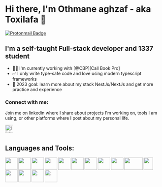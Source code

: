 # Hi there, I'm Othmane aghzaf - aka Toxilafa 👋

[![Protonmail Badge](https://img.shields.io/badge/ProtonMail-8B89CC?style=for-the-badge&logo=protonmail&logoColor=white)](mailto:othmane.aghzaf@gmail.com)

## I'm a self-taught Full-stack developer and 1337 student

- 👨‍💻 I'm currently working with [@CBP][Call Book Pro]
- ✅ I only write type-safe code and love using modern typescript frameworks
- 🥅 2023 goal: learn more about my stack NestJs/NextJs and get more practice and experience

### Connect with me:

Join me on linkedin where I share about projects I'm working on, tools I am using, or other platforms where I post about my personal life.

[<img align="left" width="26px"
alt="linkedin" src="https://img.icons8.com/ios-filled/50/000000/linkedin.png"/>][linkedin]
<br />
<br />

<h2>Languages and Tools:</h2>

[<img width="40px" align="left" src="https://cdn.jsdelivr.net/gh/devicons/devicon/icons/typescript/typescript-original.svg" />][typescript]

[<img width="40px" align="left" src="https://cdn.jsdelivr.net/gh/devicons/devicon/icons/javascript/javascript-original.svg" />][javascript]

[<img width="40px" align="left" src="https://cdn.jsdelivr.net/gh/devicons/devicon/icons/html5/html5-original-wordmark.svg" />][html]

[<img width="40px" align="left" src="https://cdn.jsdelivr.net/gh/devicons/devicon/icons/css3/css3-original-wordmark.svg" />][css]

[<img width="40px" align="left" src="https://cdn.jsdelivr.net/gh/devicons/devicon/icons/nodejs/nodejs-original-wordmark.svg" />][nodejs]

[<img width="40px" align="left" src="https://cdn.jsdelivr.net/gh/devicons/devicon/icons/react/react-original.svg" />][reactjs]

[<img width="40px" align="left" src="https://cdn.jsdelivr.net/gh/devicons/devicon/icons/nextjs/nextjs-original-wordmark.svg" />][nextjs]

[<img width="40px" align="left" src="https://cdn.jsdelivr.net/gh/devicons/devicon/icons/nestjs/nestjs-plain.svg" />][nestjs]

[<img width="40px" align="left" src="https://cdn.jsdelivr.net/gh/devicons/devicon/icons/graphql/graphql-plain.svg" />][graphql]

[<img width="60px" height="40px" align="left" src="https://cdn.worldvectorlogo.com/logos/prisma-2.svg" />][prisma]

[<img width="30px" height="40px" align="left" src="https://cdn.jsdelivr.net/gh/devicons/devicon/icons/tailwindcss/tailwindcss-plain.svg" />][tailwind]

[<img width="40px" align="left" src="https://cdn.jsdelivr.net/gh/devicons/devicon/icons/express/express-original-wordmark.svg" />][expressjs]

[<img width="40px" align="left" src="https://cdn.jsdelivr.net/gh/devicons/devicon/icons/git/git-original.svg" />][git]

[<img width="40px" align="left" src="https://cdn.jsdelivr.net/gh/devicons/devicon/icons/docker/docker-original.svg" />][docker]

[<img width="40px" align="left" src="https://cdn.jsdelivr.net/gh/devicons/devicon/icons/c/c-original.svg" />][c]
<br />
<br />
<br />

<!--- TOOLS LINKS -->

[typescript]: https://www.typescriptlang.org/ "typescript"
[javascript]: https://www.javascript.com/ "javascript"
[html]: https://developer.mozilla.org/en-US/docs/Web/HTML "html"
[css]: https://developer.mozilla.org/en-US/docs/Web/CSS "css"
[nodejs]: https://nodejs.org/en/ "nodejs"
[reactjs]: https://reactjs.org/ "reactjs"
[nextjs]: https://nextjs.org/ "nextjs"
[nestjs]: https://nestjs.com/ "nestjs"
[graphql]: https://graphql.org/ "graphql"
[prisma]: https://www.prisma.io/ "prisma"
[tailwind]: https://tailwindcss.com/ "tailwind"
[expressjs]: https://expressjs.com/ "expressjs"
[git]: https://git-scm.com/ "git"
[docker]: https://www.docker.com/ "docker"
[c]: https://en.wikipedia.org/wiki/C_(programming_language)

<!--- PERSONAL LINKS -->

[linkedin]: https://www.linkedin.com/in/oaghzaf/

